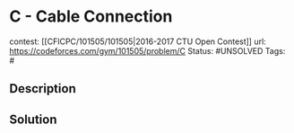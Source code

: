 # C - Cable Connection

contest: [[CFICPC/101505/101505|2016-2017 CTU Open Contest]]
url: https://codeforces.com/gym/101505/problem/C
Status: #UNSOLVED
Tags: #

## Description

## Solution

